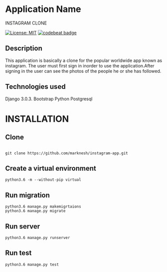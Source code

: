 # Application Name
INSTAGRAM CLONE

[![License: MIT](https://img.shields.io/badge/License-MIT-yellow.svg)](https://opensource.org/licenses/MIT)
[![codebeat badge](https://codebeat.co/badges/58531776-29fa-4ca1-91f9-2aa69127a924)](https://codebeat.co/projects/github-com-marknesh-instagram-app-master)
## Description
This application is basically a clone for the popular worldwide app known as instagram.
The user must first sign in inorder to use the application.After signing in the user can see the photos of the people he or she has followed.


## Technologies used

Django 3.0.3.
Bootstrap
Python
Postgresql

# INSTALLATION

## Clone
```

git clone https://github.com/marknesh/instagram-app.git

```

## Create a virtual environment
```
python3.6 -m --without-pip virtual

```
## Run migration
```
python3.6 manage.py makemigrtaions
python3.6 manage.py migrate

```
## Run server
```
python3.6 manage.py runserver

```
## Run test
```
python3.6 manage.py test
```
